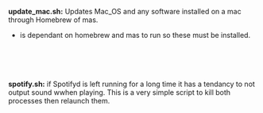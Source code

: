 **update_mac.sh:** Updates Mac_OS and any software installed on a mac through Homebrew of mas.

- is dependant on homebrew and mas to run so these must be installed.


\
\
\
\
**spotify.sh:** if Spotifyd is left running for a long time it has a tendancy to not output sound wwhen playing. This is a very simple script to kill both processes then relaunch them.
